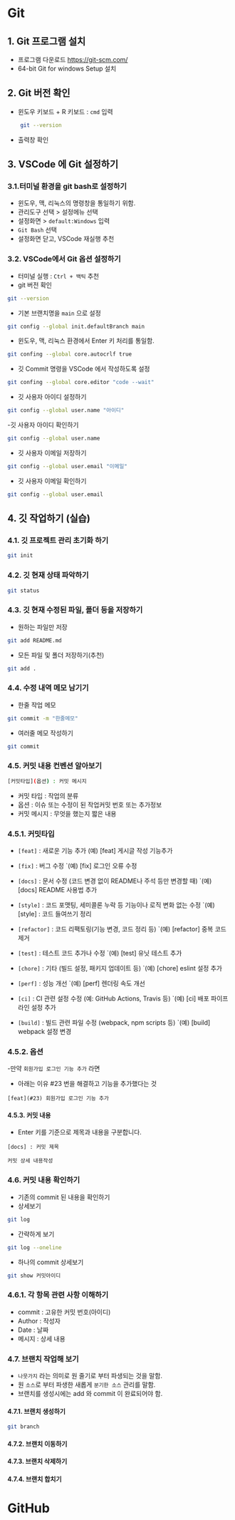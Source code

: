 # Git

## 1. Git 프로그램 설치

- 프로그램 다운로드 https://git-scm.com/
- 64-bit Git for windows Setup 설치

## 2. Git 버전 확인

- 윈도우 키보드 + R 키보드 : `cmd` 입력

```bash
    git --version
```

- 출력창 확인

## 3. VSCode 에 Git 설정하기

### 3.1.터미널 환경을 git bash로 설정하기

- 윈도우, 맥, 리눅스의 명령창을 통일하기 위함.
- 관리도구 선택 > 설정메뉴 선택
- 설정화면 > `default:Windows` 입력
- `Git Bash` 선택
- 설정화면 닫고, VSCode 재실행 추천

### 3.2. VSCode에서 Git 옵션 설정하기

- 터미널 실행 : `Ctrl + 백틱` 추천
- git 버전 확인

```bash
git --version
```

- 기본 브랜치명을 `main` 으로 설정

```bash
git config --global init.defaultBranch main
```

- 윈도우, 맥, 리눅스 환경에서 Enter 키 처리를 통일함.

```bash
git confing --global core.autocrlf true
```

- 깃 Commit 명령을 VSCode 에서 작성하도록 설정

```bash
git confing --global core.editor "code --wait"
```

- 깃 사용자 아이디 설정하기

```bash
git config --global user.name "아이디"
```

-깃 사용자 아이디 확인하기

```bash
git config --global user.name
```

- 깃 사용자 이메일 저장하기

```bash
git config --global user.email "이메일"
```

- 깃 사용자 이메일 확인하기

```bash
git config --global user.email
```

## 4. 깃 작업하기 (실습)

### 4.1. 깃 프로젝트 관리 초기화 하기

```bash
git init
```

### 4.2. 깃 현재 상태 파악하기

```bash
git status
```

### 4.3. 깃 현재 수정된 파일, 폴더 등을 저장하기

- 원하는 파일만 저장

```bash
git add README.md
```

- 모든 파일 및 폴더 저장하기(추천)

```bash
git add .
```

### 4.4. 수정 내역 메모 남기기

- 한줄 작업 메모

```bash
git commit -m "한줄메모"
```

- 여러줄 메모 작성하기

```bash
git commit
```

### 4.5. 커밋 내용 컨벤션 알아보기

```bash
[커밋타입](옵션) : 커밋 메시지
```

- 커밋 타입 : 작업의 분류
- 옵션 : 이슈 또는 수정이 된 작업커밋 번호 또는 추가정보
- 커밋 메시지 : 무엇을 했는지 짧은 내용

### 4.5.1. 커밋타입

- `[feat]` : 새로운 기능 추가
  (예) [feat] 게시글 작성 기능추가

- `[fix]` : 버그 수정
  `(예) [fix] 로그인 오류 수정

- `[docs]` : 문서 수정 (코드 변경 없이 README나 주석 등만 변경할 때)
  `(예) [docs] README 사용법 추가

- `[style]` : 코드 포맷팅, 세미콜론 누락 등 기능이나 로직 변화 없는 수정
  `(예) [style] : 코드 들여쓰기 정리

- `[refactor]` : 코드 리팩토링(기능 변경, 코드 정리 등)
  `(예) [refactor] 중복 코드 제거

- `[test]` : 테스트 코드 추가나 수정
  `(예) [test] 유닛 테스트 추가

- `[chore]` : 기타 (빌드 설정, 패키지 업데이트 등)
  `(예) [chore] eslint 설정 추가

- `[perf]` : 성능 개선
  `(예) [perf] 렌더링 속도 개선

- `[ci]` : CI 관련 설정 수정 (예: GitHub Actions, Travis 등)
  `(예) [ci] 배포 파이프라인 설정 추가

- `[build]` : 빌드 관련 파일 수정 (webpack, npm scripts 등)
  `(예) [build] webpack 설정 변경

### 4.5.2. 옵션

-만약 `회원가입 로그인 기능 추가` 라면

- 아래는 이유 #23 번을 해결하고 기능을 추가했다는 것

```
[feat](#23) 회원가입 로그인 기능 추가
```

#### 4.5.3. 커밋 내용

- Enter 키를 기준으로 제목과 내용을 구분합니다.

```
[docs] : 커밋 제목

커밋 상세 내용작성

```

### 4.6. 커밋 내용 확인하기

- 기존의 commit 된 내용을 확인하기
- 상세보기

```bash
git log
```

- 간략하게 보기

```bash
git log --oneline
```

- 하나의 commit 상세보기

```bash
git show 커밋아이디
```

### 4.6.1. 각 항목 관련 사항 이해하기

- commit : 고유한 커밋 번호(아이디)
- Author : 작성자
- Date : 날짜
- 메시지 : 상세 내용

### 4.7. 브랜치 작업해 보기

- `나뭇가지` 라는 의미로 원 줄기로 부터 파생되는 것을 말함.
- 원 `소스`로 부터 파생한 새롭게 `분기한 소스` 관리를 말함.
- 브랜치를 생성시에는 add 와 commit 이 완료되어야 함.

#### 4.7.1. 브랜치 생성하기

```bash
git branch
```

#### 4.7.2. 브랜치 이동하기

#### 4.7.3. 브랜치 삭제하기

#### 4.7.4. 브랜치 합치기

# GitHub
